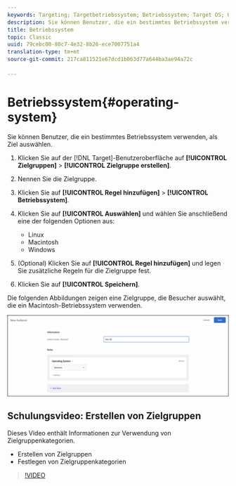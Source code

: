 ```yaml
---
keywords: Targeting; Targetbetriebssystem; Betriebssystem; Target OS; OS; Target Linux; Linux; Target Windows; Windows; Target Macintosh; Macintosh; Mac; Target Mac; Win; Target Win
description: Sie können Benutzer, die ein bestimmtes Betriebssystem verwenden, als Ziel auswählen.
title: Betriebssystem
topic: Classic
uuid: 79cebc00-80c7-4e32-8b26-ece7007751a4
translation-type: tm+mt
source-git-commit: 217ca811521e67dcd1b063d77a644ba3ae94a72c

---
```



# Betriebssystem{#operating-system}

Sie können Benutzer, die ein bestimmtes Betriebssystem verwenden, als Ziel auswählen.

1. Klicken Sie auf der [!DNL Target]-Benutzeroberfläche auf **[!UICONTROL Zielgruppen]** &gt; **[!UICONTROL Zielgruppe erstellen]**.
1. Nennen Sie die Zielgruppe.
1. Klicken Sie auf **[!UICONTROL Regel hinzufügen]** &gt; **[!UICONTROL Betriebssystem]**.
1. Klicken Sie auf **[!UICONTROL Auswählen]** und wählen Sie anschließend eine der folgenden Optionen aus:

   * Linux
   * Macintosh
   * Windows

1. (Optional) Klicken Sie auf **[!UICONTROL Regel hinzufügen]** und legen Sie zusätzliche Regeln für die Zielgruppe fest.
1. Klicken Sie auf **[!UICONTROL Speichern]**.

Die folgenden Abbildungen zeigen eine Zielgruppe, die Besucher auswählt, die ein Macintosh-Betriebssystem verwenden.

![](assets/target_os.png)

## Schulungsvideo: Erstellen von Zielgruppen

Dieses Video enthält Informationen zur Verwendung von Zielgruppenkategorien.

* Erstellen von Zielgruppen
* Festlegen von Zielgruppenkategorien

>[!VIDEO](https://video.tv.adobe.com/v/17392?captions=ger)
